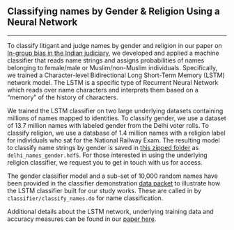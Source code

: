 ## Classifying names by Gender & Religion Using a Neural Network
---------------------------------------------------------------------

To classify litigant and judge names by gender and religion in our paper on  [In-group bias in the Indian judiciary](http://paulnovosad.com/pdf/india-judicial-bias.pdf), 
we developed and applied a machine classifier that reads name strings and assigns probabilities of names belonging to female/male or Muslim/non-Muslim individuals.
Specifically, we trained a Character-level Bidirectional Long Short-Term Memory (LSTM) network model. The LSTM is a specific type of Recurrent Neural Network which 
reads over name characters and interprets them based on a “memory” of the history of characters.

We trained the LSTM classifier on two large underlying datasets containing millions of names mapped to identities. To classify gender, we use a dataset of 13.7 million names with labeled gender from the Delhi voter
rolls. To classify religion, we use a database of 1.4 million names with a religion label for individuals who sat for the National Railway Exam. The resulting model 
to classify name strings by gender is saved in [this zipped folder](https://drive.google.com/file/d/1LNEodnxcwczPGc8nixMkb58IljJDvm52/view?usp=sharing) as 
`delhi_names_gender.hdf5`. For those interested in using the underlying religion classifier, we request you to get in touch with us for access.

The gender classifier model and a sub-set of 10,000 random names have been provided in the classifier demonstration [data packet](https://drive.google.com/file/d/1LNEodnxcwczPGc8nixMkb58IljJDvm52/view?usp=sharing) to illustrate how the LSTM classifier built for our study works. These are called in by `classifier/classify_names.do` for name classification. 

Additional details about the LSTM network, underlying training data and accuracy measures can be found in our [paper here](http://paulnovosad.com/pdf/india-judicial-bias.pdf).
